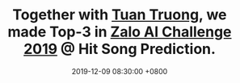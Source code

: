 ---
title: Together with <a href="http://www.qttruong.info/">Tuan Truong</a>, we made Top-3 in <a href="https://challenge.zalo.ai/">Zalo AI Challenge 2019</a> @ Hit Song Prediction.
date: 2019-12-09 08:30:00 +0800
---